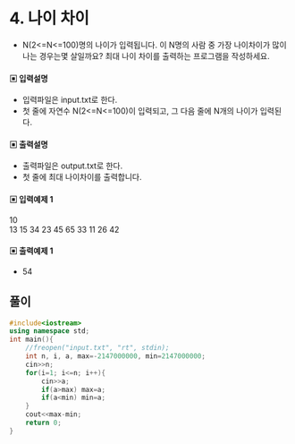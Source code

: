 # 4. 나이 차이
* N(2<=N<=100)명의 나이가 입력됩니다. 이 N명의 사람 중 가장 나이차이가 많이 나는 경우는몇 살일까요? 최대 나이 차이를 출력하는 프로그램을 작성하세요.
#### ▣ 입력설명
* 입력파일은 input.txt로 한다.
* 첫 줄에 자연수 N(2<=N<=100)이 입력되고, 그 다음 줄에 N개의 나이가 입력된다.
#### ▣ 출력설명
* 출력파일은 output.txt로 한다.
* 첫 줄에 최대 나이차이를 출력합니다.
#### ▣ 입력예제 1
10  
13 15 34 23 45 65 33 11 26 42
#### ▣ 출력예제 1
* 54

## 풀이
```c++
#include<iostream>
using namespace std;
int main(){
	//freopen("input.txt", "rt", stdin);
	int n, i, a, max=-2147000000, min=2147000000;
	cin>>n;
	for(i=1; i<=n; i++){
		cin>>a;
		if(a>max) max=a;
		if(a<min) min=a;
	}
	cout<<max-min;
	return 0;
}
```
